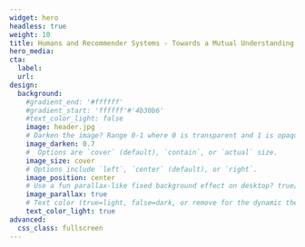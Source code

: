 ```yaml
---
widget: hero
headless: true
weight: 10
title: Humans and Recommender Systems - Towards a Mutual Understanding
hero_media: 
cta:
  label: 
  url: 
design:
  background:
    #gradient_end: '#ffffff'
    #gradient_start: 'ffffff'#'4b30b6'
    #text_color_light: false 
    image: header.jpg
    # Darken the image? Range 0-1 where 0 is transparent and 1 is opaque.
    image_darken: 0.7
    #  Options are `cover` (default), `contain`, or `actual` size.
    image_size: cover
    # Options include `left`, `center` (default), or `right`.
    image_position: center
    # Use a fun parallax-like fixed background effect on desktop? true/false
    image_parallax: true
    # Text color (true=light, false=dark, or remove for the dynamic theme color).
    text_color_light: true
advanced:
  css_class: fullscreen
---
```

